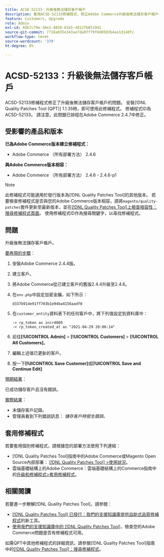 ```yaml
---
title: ACSD-52133：升級後無法儲存客戶帳戶
description: 套用ACSD-52133修補程式，修正Adobe Commerce升級後無法儲存客戶帳戶的問題。
feature: Customers, Upgrade
role: Admin
exl-id: 0db7c79e-10e1-4850-81b5-4812fb051941
source-git-commit: 7718a835e343ae7da9ff79f690503b4ee1d140fc
workflow-type: tm+mt
source-wordcount: '379'
ht-degree: 0%

---
```


# ACSD-52133：升級後無法儲存客戶帳戶

ACSD-52133修補程式修正了升級後無法儲存客戶帳戶的問題。 安裝[!DNL Quality Patches Tool (QPT)] 1.1.35時，即可使用此修補程式。 修補程式ID為ACSD-52133。 請注意，此問題已排程在Adobe Commerce 2.4.7中修正。

## 受影響的產品和版本

**已為Adobe Commerce版本建立修補程式：**

* Adobe Commerce （所有部署方法） 2.4.6

**與Adobe Commerce版本相容：**

* Adobe Commerce （所有部署方法） 2.4.6 - 2.4.6-p1

>[!NOTE]
>
>此修補程式可能適用於發行版本為[!DNL Quality Patches Tool]的其他版本。 若要檢查修補程式是否與您的Adobe Commerce版本相容，請將`magento/quality-patches`套件更新至最新版本，並在[[!DNL Quality Patches Tool]上檢查相容性：搜尋修補程式頁面](https://experienceleague.adobe.com/tools/commerce-quality-patches/index.html)。 使用修補程式ID作為搜尋關鍵字，以尋找修補程式。

## 問題

升級後無法儲存客戶帳戶。

<u>要再現的步驟</u>：

1. 安裝Adobe Commerce 2.4.4版。
1. 建立客戶。
1. 將Adobe Commerce從已建立客戶的舊版2.4.4升級至2.4.6。
1. 在`env.php`中設定加密金鑰，如下所示：

   `d337b914e91ff703b1e94ba4156aadf0`

1. 在`customer_entity`資料表下的任何客戶中，將下列值設定到資料庫中：

   ```
   -> rp_token as incr4869
   -> rp_token_created_at as "2021-04-29 20:06:14"
   ```

1. 前往&#x200B;**[!UICONTROL Admin]** > **[!UICONTROL Customers]** > **[!UICONTROL All Customers]**。
1. 編輯上述值已更新的客戶。
1. 按一下&#x200B;**[!UICONTROL Save Customer]**&#x200B;或&#x200B;**[!UICONTROL Save and Continue Edit]**

<u>預期結果</u>：

已成功儲存客戶且沒有錯誤。

<u>實際結果</u>：

* 未儲存客戶記錄。
* 管理員看到下列錯誤訊息： *儲存客戶時發生錯誤。*

## 套用修補程式

若要套用個別修補程式，請根據您的部署方法使用下列連結：

* [!DNL Quality Patches Tool]指南中的Adobe Commerce或Magento Open Source內部部署： [[!DNL Quality Patches Tool] >使用狀況](https://experienceleague.adobe.com/docs/commerce-operations/tools/quality-patches-tool/usage.html)。
* 雲端基礎結構上的Adobe Commerce：雲端基礎結構上的Commerce指南中的[升級和修補程式>套用修補程式](https://experienceleague.adobe.com/docs/commerce-cloud-service/user-guide/develop/upgrade/apply-patches.html)。

## 相關閱讀

若要進一步瞭解[!DNL Quality Patches Tool]，請參閱：

* [[!DNL Quality Patches Tool] 已發行：我們的支援知識庫提供自助式品質修補程式](/help/announcements/adobe-commerce-announcements/magento-quality-patches-released-new-tool-to-self-serve-quality-patches.md)的新工具。
* [使用我們的支援知識庫中的 [!DNL Quality Patches Tool]](/help/support-tools/patches-available-in-qpt-tool/check-patch-for-magento-issue-with-magento-quality-patches.md)，檢查您的Adobe Commerce問題是否有修補程式可用。

如需QPT中其他修補程式的詳細資訊，請參閱[!DNL Quality Patches Tool]指南中的[[!DNL Quality Patches Tool]：搜尋修補程式](https://experienceleague.adobe.com/tools/commerce-quality-patches/index.html)。
